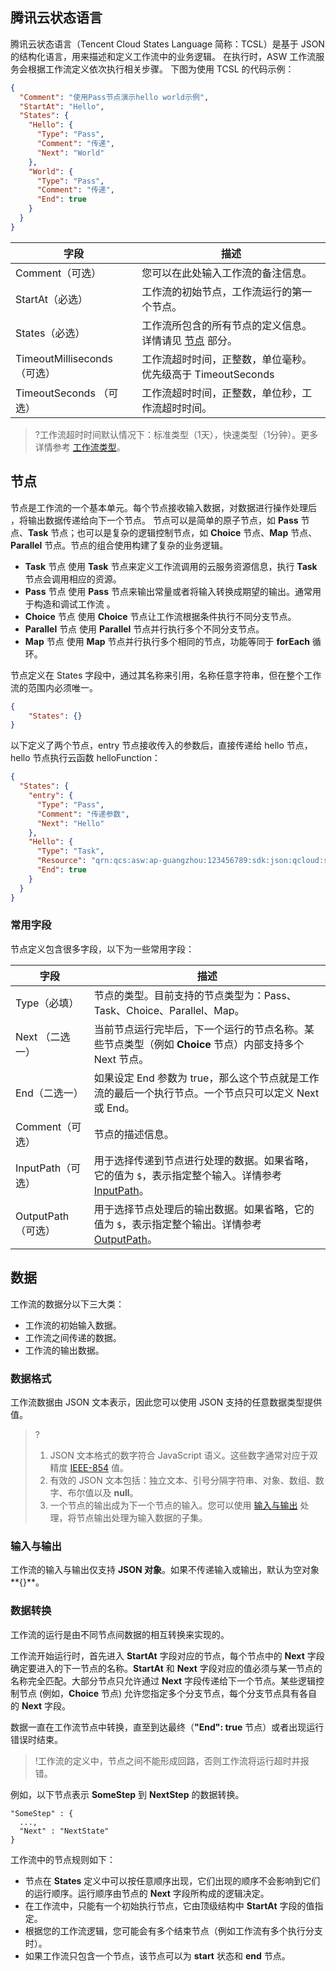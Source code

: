 ## 腾讯云状态语言


腾讯云状态语言（Tencent Cloud States Language 简称：TCSL）是基于 JSON 的结构化语言，用来描述和定义工作流中的业务逻辑。 在执行时，ASW 工作流服务会根据工作流定义依次执行相关步骤。 下图为使用 TCSL 的代码示例：

```json
{
  "Comment": "使用Pass节点演示hello world示例",
  "StartAt": "Hello",
  "States": {
    "Hello": {
      "Type": "Pass",
      "Comment": "传递",
      "Next": "World"
    },
    "World": {
      "Type": "Pass",
      "Comment": "传递",
      "End": true
    }
  }
}
```


| 字段                         | 描述                                                         |
| ---------------------------- | ------------------------------------------------------------ |
| Comment（可选）              | 您可以在此处输入工作流的备注信息。                           |
| StartAt（必选）              | 工作流的初始节点，工作流运行的第一个节点。                   |
| States（必选）               | 工作流所包含的所有节点的定义信息。详情请见 [节点](#step14) 部分。 |
| TimeoutMilliseconds （可选） | 工作流超时时间，正整数，单位毫秒。优先级高于 TimeoutSeconds  |
| TimeoutSeconds （可选）      | 工作流超时时间，正整数，单位秒，工作流超时时间。             |

>?工作流超时时间默认情况下：标准类型（1天），快速类型（1分钟）。更多详情参考 [工作流类型](https://cloud.tencent.com/document/product/1272/55018#.E5.B7.A5.E4.BD.9C.E6.B5.81.E7.B1.BB.E5.9E.8B)。

[](id:step14)
## 节点

节点是工作流的一个基本单元。每个节点接收输入数据，对数据进行操作处理后 ，将输出数据传递给向下一个节点。 节点可以是简单的原子节点，如 **Pass** 节点、**Task** 节点；也可以是复杂的逻辑控制节点，如 **Choice** 节点、**Map** 节点、**Parallel** 节点。节点的组合使用构建了复杂的业务逻辑。

- **Task** 节点
  使用 **Task** 节点来定义工作流调用的云服务资源信息，执行 **Task** 节点会调用相应的资源。
- **Pass** 节点
  使用 **Pass** 节点来输出常量或者将输入转换成期望的输出。通常用于构造和调试工作流 。
- **Choice** 节点
  使用 **Choice** 节点让工作流根据条件执行不同分支节点。
- **Parallel** 节点
  使用 **Parallel** 节点并行执行多个不同分支节点。
- **Map** 节点
  使用 **Map** 节点并行执行多个相同的节点，功能等同于 **forEach** 循环。

节点定义在 States 字段中，通过其名称来引用，名称任意字符串，但在整个工作流的范围内必须唯一。 

```json
{
    "States": {}
}
```

以下定义了两个节点，entry 节点接收传入的参数后，直接传递给 hello 节点，hello 节点执行云函数 helloFunction：

```json
{
  "States": {
    "entry": {
      "Type": "Pass",
      "Comment": "传递参数",
      "Next": "Hello"
    },
    "Hello": {
      "Type": "Task",
      "Resource": "qrn:qcs:asw:ap-guangzhou:123456789:sdk:json:qcloud:scf:Invoke/helloFunction",
      "End": true
    }
  }
}

```


[](id:step3)
### 常用字段

节点定义包含很多字段，以下为一些常用字段：

| 字段               | 描述                                                         |
| ------------------ | ------------------------------------------------------------ |
| Type（必填）       | 节点的类型。目前支持的节点类型为：Pass、Task、Choice、Parallel、Map。 |
| Next （二选一）    | 当前节点运行完毕后，下一个运行的节点名称。某些节点类型（例如 **Choice** 节点）内部支持多个 Next 节点。 |
| End（二选一）      | 如果设定 End 参数为 true，那么这个节点就是工作流的最后一个执行节点。一个节点只可以定义 Next 或 End。 |
| Comment（可选）    | 节点的描述信息。                                             |
| InputPath（可选）  | 用于选择传递到节点进行处理的数据。如果省略，它的值为 `$`，表示指定整个输入。详情参考 [InputPath](https://cloud.tencent.com/document/product/1272/55657#InputPath)。 |
| OutputPath（可选） | 用于选择节点处理后的输出数据。如果省略，它的值为 `$`，表示指定整个输出。详情参考 [OutputPath](https://cloud.tencent.com/document/product/1272/55657#OutputPath)。 |

## 数据

工作流的数据分以下三大类：

- 工作流的初始输入数据。
- 工作流之间传递的数据。
- 工作流的输出数据。

### 数据格式

工作流数据由 JSON 文本表示，因此您可以使用 JSON 支持的任意数据类型提供值。

> ?
>
> 1. JSON 文本格式的数字符合 JavaScript 语义。这些数字通常对应于双精度 [IEEE-854](https://standards.ieee.org/findstds/standard/854-1987.html) 值。
> 2. 有效的 JSON 文本包括：独立文本、引号分隔字符串、对象、数组、数字、布尔值以及 **null**。
> 3. 一个节点的输出成为下一个节点的输入。您可以使用 [输入与输出](https://cloud.tencent.com/document/product/1272/55657) 处理，将节点输出处理为输入数据的子集。

### 输入与输出

工作流的输入与输出仅支持 **JSON 对象**。如果不传递输入或输出，默认为空对象**{}**。

### 数据转换

工作流的运行是由不同节点间数据的相互转换来实现的。

工作流开始运行时，首先进入 **StartAt** 字段对应的节点，每个节点中的 **Next** 字段确定要进入的下一节点的名称。**StartAt** 和 **Next** 字段对应的值必须与某一节点的名称完全匹配。大部分节点只允许通过 **Next** 字段传递给下一个节点。某些逻辑控制节点 (例如，**Choice** 节点) 允许您指定多个分支节点，每个分支节点具有各自的 **Next** 字段。

数据一直在工作流节点中转换，直至到达最终（**"End": true** 节点）或者出现运行错误时结束。   

> !工作流的定义中，节点之间不能形成回路，否则工作流将运行超时并报错。

例如，以下节点表示 **SomeStep** 到  **NextStep** 的数据转换。

```
"SomeStep" : {
  ...,
  "Next" : "NextState"
}
```

工作流中的节点规则如下：

- 节点在 **States** 定义中可以按任意顺序出现，它们出现的顺序不会影响到它们的运行顺序。运行顺序由节点的 **Next** 字段所构成的逻辑决定。
- 在工作流中，只能有一个初始执行节点，它由顶级结构中 **StartAt** 字段的值指定。
- 根据您的工作流逻辑，您可能会有多个结束节点（例如工作流有多个执行分支时）。
- 如果工作流只包含一个节点，该节点可以为 **start** 状态和 **end** 节点。




